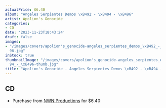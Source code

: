```yaml
---
actualPrice: $6.40
album: "Angeles Serpientes Demos \xB492 - \xB494 - \xB496"
artist: Apolion's Genocide
categories:
- CD
date: '2023-11-23T18:43:24'
draft: false
images:
- "/images/covers/apolion's_genocide-angeles_serpientes_demos_\xB492_-_\xB494_-_\xB4\
  96.jpg"
inStock: true
thumbnailImage: "/images/covers/apolion's_genocide-angeles_serpientes_demos_\xB492_-_\xB4\
  94_-_\xB496-thumb.jpg"
title: "Apolion's Genocide - Angeles Serpientes Demos \xB492 - \xB494 - \xB496"
---
```


## CD
* Purchase from [NWN Productions](http://shop.nwnprod.com/index.php?route=product/product&path=93&product_id=1970&sort=pd.name&order=ASC) for $6.40
